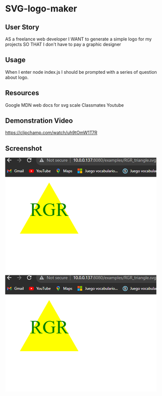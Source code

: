 # SVG-logo-maker
## User Story
AS a freelance web developer
I WANT to generate a simple logo for my projects
SO THAT I don't have to pay a graphic designer

## Usage
When I enter node index.js I should be prompted with a series of question about logo.

## Resources 
Google
MDN web docs for svg scale
Classmates 
Youtube

## Demonstration Video
https://clipchamp.com/watch/uh9tOmW1T7R

## Screenshot
![Alt text](image.png)
![Alt text](image.png)